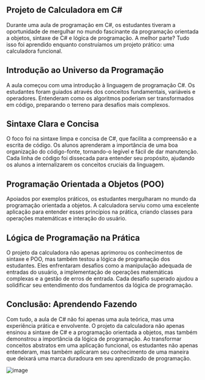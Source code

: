 ## Projeto de Calculadora em C#
Durante uma aula de programação em C#, os estudantes tiveram a oportunidade de mergulhar no mundo fascinante da programação orientada a objetos, sintaxe de C# e lógica de programação. A melhor parte? Tudo isso foi aprendido enquanto construíamos um projeto prático: uma calculadora funcional.

## Introdução ao Universo da Programação
A aula começou com uma introdução à linguagem de programação C#. Os estudantes foram guiados através dos conceitos fundamentais, variáveis e operadores. Entenderam como os algoritmos poderiam ser transformados em código, preparando o terreno para desafios mais complexos.

## Sintaxe Clara e Concisa
O foco foi na sintaxe limpa e concisa de C#, que facilita a compreensão e a escrita de código. Os alunos aprenderam a importância de uma boa organização do código-fonte, tornando-o legível e fácil de dar manutenção. Cada linha de código foi dissecada para entender seu propósito, ajudando os alunos a internalizarem os conceitos cruciais da linguagem.

## Programação Orientada a Objetos (POO)
Apoiados por exemplos práticos, os estudantes mergulharam no mundo da programação orientada a objetos. A calculadora serviu como uma excelente aplicação para entender esses princípios na prática, criando classes para operações matemáticas e interação do usuário.

## Lógica de Programação na Prática
O projeto da calculadora não apenas aprimorou os conhecimentos de sintaxe e POO, mas também testou a lógica de programação dos estudantes. Eles enfrentaram desafios como a manipulação adequada de entradas do usuário, a implementação de operações matemáticas complexas e a gestão de erros de entrada. Cada desafio superado ajudou a solidificar seu entendimento dos fundamentos da lógica de programação.

## Conclusão: Aprendendo Fazendo
Com tudo, a aula de C# não foi apenas uma aula teórica, mas uma experiência prática e envolvente. O projeto da calculadora não apenas ensinou a sintaxe de C# e a programação orientada a objetos, mas também demonstrou a importância da lógica de programação. Ao transformar conceitos abstratos em uma aplicação funcional, os estudantes não apenas entenderam, mas também aplicaram seu conhecimento de uma maneira que deixará uma marca duradoura em seu aprendizado de programação.

![image](https://github.com/KarinaFort/calculadora-personalizada/assets/100380010/281cd9e0-5885-4de2-a45e-cdc2c9f9b5d2)
